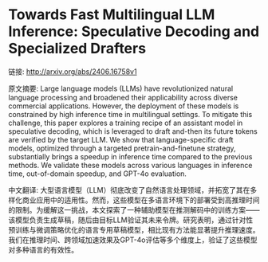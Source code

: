 # Towards Fast Multilingual LLM Inference: Speculative Decoding and Specialized Drafters

链接: http://arxiv.org/abs/2406.16758v1

原文摘要:
Large language models (LLMs) have revolutionized natural language processing
and broadened their applicability across diverse commercial applications.
However, the deployment of these models is constrained by high inference time
in multilingual settings. To mitigate this challenge, this paper explores a
training recipe of an assistant model in speculative decoding, which is
leveraged to draft and-then its future tokens are verified by the target LLM.
We show that language-specific draft models, optimized through a targeted
pretrain-and-finetune strategy, substantially brings a speedup in inference
time compared to the previous methods. We validate these models across various
languages in inference time, out-of-domain speedup, and GPT-4o evaluation.

中文翻译:
大型语言模型（LLM）彻底改变了自然语言处理领域，并拓宽了其在多样化商业应用中的适用性。然而，这些模型在多语言环境下的部署受到高推理时间的限制。为缓解这一挑战，本文探索了一种辅助模型在推测解码中的训练方案——该模型负责生成草稿，随后由目标LLM验证其未来令牌。研究表明，通过针对性预训练与微调策略优化的语言专用草稿模型，相比现有方法能显著提升推理速度。我们在推理时间、跨领域加速效果及GPT-4o评估等多个维度上，验证了这些模型对多种语言的有效性。
